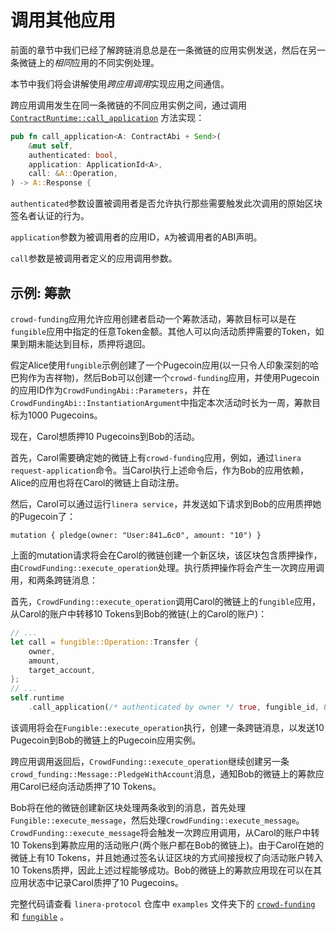 # 调用其他应用

前面的章节中我们已经了解跨链消息总是在一条微链的应用实例发送，然后在另一条微链上的*相同*应用的不同实例处理。

本节中我们将会讲解使用*跨应用调用*实现应用之间通信。

跨应用调用发生在同一条微链的不同应用实例之间，通过调用 [`ContractRuntime::call_application`](https://docs.rs/linera-sdk/latest/linera_sdk/struct.ContractRuntime.html#call_application) 方法实现：

```rust
pub fn call_application<A: ContractAbi + Send>(
    &mut self,
    authenticated: bool,
    application: ApplicationId<A>,
    call: &A::Operation,
) -> A::Response {
```

`authenticated`参数设置被调用者是否允许执行那些需要触发此次调用的原始区块签名者认证的行为。

`application`参数为被调用者的应用ID，`A`为被调用者的ABI声明。

`call`参数是被调用者定义的应用调用参数。

## 示例: 筹款
`crowd-funding`应用允许应用创建者启动一个筹款活动，筹款目标可以是在`fungible`应用中指定的任意Token金额。其他人可以向活动质押需要的Token，如果到期未能达到目标，质押将退回。

假定Alice使用`fungible`示例创建了一个Pugecoin应用(以一只令人印象深刻的哈巴狗作为吉祥物)，然后Bob可以创建一个`crowd-funding`应用，并使用Pugecoin的应用ID作为`CrowdFundingAbi::Parameters`，并在`CrowdFundingAbi::InstantiationArgument`中指定本次活动时长为一周，筹款目标为1000 Pugecoins。

现在，Carol想质押10 Pugecoins到Bob的活动。

首先，Carol需要确定她的微链上有`crowd-funding`应用，例如，通过`linera request-application`命令。当Carol执行上述命令后，作为Bob的应用依赖，Alice的应用也将在Carol的微链上自动注册。

然后，Carol可以通过运行`linera service`，并发送如下请求到Bob的应用质押她的Pugecoin了：

```
mutation { pledge(owner: "User:841…6c0", amount: "10") }
```

上面的mutation请求将会在Carol的微链创建一个新区块，该区块包含质押操作，由`CrowdFunding::execute_operation`处理。执行质押操作将会产生一次跨应用调用，和两条跨链消息：

首先，`CrowdFunding::execute_operation`调用Carol的微链上的`fungible`应用，从Carol的账户中转移10 Tokens到Bob的微链(上的Carol的账户)：

```rust
// ...
let call = fungible::Operation::Transfer {
    owner,
    amount,
    target_account,
};
// ...
self.runtime
    .call_application(/* authenticated by owner */ true, fungible_id, &call);
```

该调用将会在`Fungible::execute_operation`执行，创建一条跨链消息，以发送10 Pugecoin到Bob的微链上的Pugecoin应用实例。

跨应用调用返回后，`CrowdFunding::execute_operation`继续创建另一条`crowd_funding::Message::PledgeWithAccount`消息，通知Bob的微链上的筹款应用Carol已经向活动质押了10 Tokens。

Bob将在他的微链创建新区块处理两条收到的消息，首先处理`Fungible::execute_message`，然后处理`CrowdFunding::execute_message`。`CrowdFunding::execute_message`将会触发一次跨应用调用，从Carol的账户中转10 Tokens到筹款应用的活动账户(两个账户都在Bob的微链上)。由于Carol在她的微链上有10 Tokens，并且她通过签名认证区块的方式间接授权了向活动账户转入10 Tokens质押，因此上述过程能够成功。Bob的微链上的筹款应用现在可以在其应用状态中记录Carol质押了10 Pugecoins。

完整代码请查看 `linera-protocol` 仓库中 `examples` 文件夹下的 [`crowd-funding`](https://github.com/linera-io/linera-protocol/blob/2ada2e77e6a2f3dfa3bd32f4dc609bdadd0fbf3a/examples/crowd-funding/src/contract.rs) 和 [`fungible`](https://github.com/linera-io/linera-protocol/blob/2ada2e77e6a2f3dfa3bd32f4dc609bdadd0fbf3a/examples/fungible/src/contract.rs) 。
